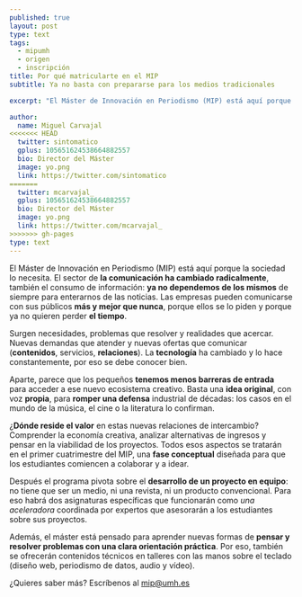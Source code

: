 ```yaml
---
published: true
layout: post
type: text
tags: 
  - mipumh
  - origen
  - inscripción
title: Por qué matricularte en el MIP
subtitle: Ya no basta con prepararse para los medios tradicionales  

excerpt: "El Máster de Innovación en Periodismo (MIP) está aquí porque la sociedad lo necesita. El sector de la comunicación ha cambiado radicalmente, también el consumo de información: ya no dependemos de los mismos de siempre para enterarnos de las noticias. Las empresas pueden comunicarse con sus públicos más y mejor que nunca, porque ellos se lo piden y porque ya no quieren perder el tiempo."

author:
  name: Miguel Carvajal
<<<<<<< HEAD
  twitter: sintomatico
  gplus: 105651624538664882557 
  bio: Director del Máster
  image: yo.png
  link: https://twitter.com/sintomatico
=======
  twitter: mcarvajal_
  gplus: 105651624538664882557 
  bio: Director del Máster
  image: yo.png
  link: https://twitter.com/mcarvajal_
>>>>>>> gh-pages
type: text
---
```


El Máster de Innovación en Periodismo (MIP) está aquí porque la sociedad lo necesita. El sector de **la comunicación ha cambiado radicalmente**, también el consumo de información: **ya no dependemos de los mismos** de siempre para enterarnos de las noticias. Las empresas pueden comunicarse con sus públicos **más y mejor que nunca**, porque ellos se lo piden y porque ya no quieren perder **el tiempo**.  

Surgen necesidades, problemas que resolver y realidades que acercar. Nuevas demandas que atender y nuevas ofertas que comunicar (**contenidos**, servicios, **relaciones**). La **tecnología** ha cambiado y lo hace constantemente, por eso se debe conocer bien.

Aparte, parece que los pequeños **tenemos menos barreras de entrada** para acceder a ese nuevo ecosistema creativo. Basta una **idea original**, con voz **propia**, para **romper una defensa** industrial de décadas: los casos en el mundo de la música, el cine o la literatura lo confirman. 

¿**Dónde reside el valor** en estas nuevas relaciones de intercambio? Comprender la economía creativa, analizar alternativas de ingresos y pensar en la viabilidad de los proyectos. Todos esos aspectos se tratarán en el primer cuatrimestre del MIP, una **fase conceptual** diseñada para que los estudiantes comiencen a colaborar y a idear.

Después el programa pivota sobre el **desarrollo de un proyecto en equipo**: no tiene que ser un medio, ni una revista, ni un producto convencional. Para eso habrá dos asignaturas específicas que funcionarán como _una aceleradora_ coordinada por expertos que asesorarán a los estudiantes sobre sus proyectos.

Además, el máster está pensado para aprender nuevas formas de **pensar y resolver problemas con una clara orientación práctica**. Por eso, también se ofrecerán contenidos técnicos en talleres con las manos sobre el teclado (diseño web, periodismo de datos, audio y vídeo).

¿Quieres saber más? Escríbenos al mip@umh.es
